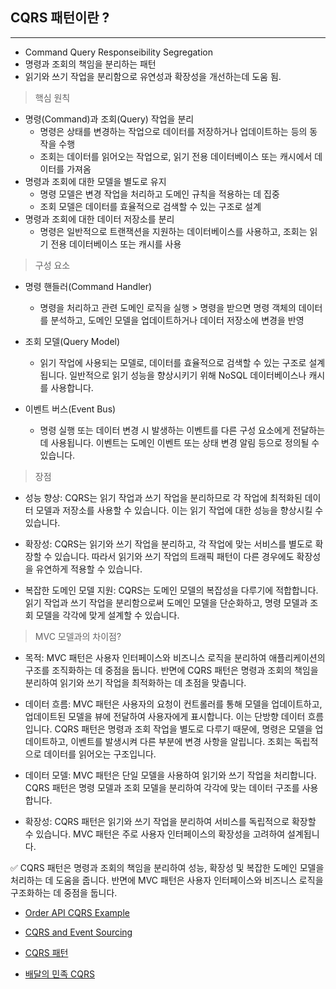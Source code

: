 ## CQRS 패턴이란 ? 
----
- Command Query Responseibility Segregation  
- 명령과 조회의 책임을 분리하는 패턴  
- 읽기와 쓰기 작업을 분리함으로 유연성과 확장성을 개선하는데 도움 됨.  

> 핵심 원칙

- 명령(Command)과 조회(Query) 작업을 분리
    - 명령은 상태를 변경하는 작업으로 데이터를 저장하거나 업데이트하는 등의 동작을 수행
    - 조회는 데이터를 읽어오는 작업으로, 읽기 전용 데이터베이스 또는 캐시에서 데이터를 가져옴
- 명령과 조회에 대한 모델을 별도로 유지
    - 명령 모델은 변경 작업을 처리하고 도메인 규칙을 적용하는 데 집중
    - 조회 모델은 데이터를 효율적으로 검색할 수 있는 구조로 설계
- 명령과 조회에 대한 데이터 저장소를 분리
    - 명령은 일반적으로 트랜잭션을 지원하는 데이터베이스를 사용하고, 조회는 읽기 전용 데이터베이스 또는 캐시를 사용


> 구성 요소  

- 명령 핸들러(Command Handler)
    - 명령을 처리하고 관련 도메인 로직을 실행 > 명령을 받으면 명령 객체의 데이터를 분석하고, 도메인 모델을 업데이트하거나 데이터 저장소에 변경을 반영
- 조회 모델(Query Model)
    - 읽기 작업에 사용되는 모델로, 데이터를 효율적으로 검색할 수 있는 구조로 설계됩니다. 일반적으로 읽기 성능을 향상시키기 위해 NoSQL 데이터베이스나 캐시를 사용합니다.

- 이벤트 버스(Event Bus)
    - 명령 실행 또는 데이터 변경 시 발생하는 이벤트를 다른 구성 요소에게 전달하는 데 사용됩니다. 이벤트는 도메인 이벤트 또는 상태 변경 알림 등으로 정의될 수 있습니다.

> 장점 

- 성능 향상: CQRS는 읽기 작업과 쓰기 작업을 분리하므로 각 작업에 최적화된 데이터 모델과 저장소를 사용할 수 있습니다. 이는 읽기 작업에 대한 성능을 향상시킬 수 있습니다.

- 확장성: CQRS는 읽기와 쓰기 작업을 분리하고, 각 작업에 맞는 서비스를 별도로 확장할 수 있습니다. 따라서 읽기와 쓰기 작업의 트래픽 패턴이 다른 경우에도 확장성을 유연하게 적용할 수 있습니다.

- 복잡한 도메인 모델 지원: CQRS는 도메인 모델의 복잡성을 다루기에 적합합니다. 읽기 작업과 쓰기 작업을 분리함으로써 도메인 모델을 단순화하고, 명령 모델과 조회 모델을 각각에 맞게 설계할 수 있습니다.  

> MVC 모델과의 차이점?  
- 목적: MVC 패턴은 사용자 인터페이스와 비즈니스 로직을 분리하여 애플리케이션의 구조를 조직화하는 데 중점을 둡니다. 반면에 CQRS 패턴은 명령과 조회의 책임을 분리하여 읽기와 쓰기 작업을 최적화하는 데 초점을 맞춥니다.

- 데이터 흐름: MVC 패턴은 사용자의 요청이 컨트롤러를 통해 모델을 업데이트하고, 업데이트된 모델을 뷰에 전달하여 사용자에게 표시합니다. 이는 단방향 데이터 흐름입니다. CQRS 패턴은 명령과 조회 작업을 별도로 다루기 때문에, 명령은 모델을 업데이트하고, 이벤트를 발생시켜 다른 부분에 변경 사항을 알립니다. 조회는 독립적으로 데이터를 읽어오는 구조입니다.

- 데이터 모델: MVC 패턴은 단일 모델을 사용하여 읽기와 쓰기 작업을 처리합니다. CQRS 패턴은 명령 모델과 조회 모델을 분리하여 각각에 맞는 데이터 구조를 사용합니다.

- 확장성: CQRS 패턴은 읽기와 쓰기 작업을 분리하여 서비스를 독립적으로 확장할 수 있습니다.  MVC 패턴은 주로 사용자 인터페이스의 확장성을 고려하여 설계됩니다.  

 ✅ CQRS 패턴은 명령과 조회의 책임을 분리하여 성능, 확장성 및 복잡한 도메인 모델을 처리하는 데 도움을 줍니다. 반면에 MVC 패턴은 사용자 인터페이스와 비즈니스 로직을 구조화하는 데 중점을 둡니다.  

 * [Order API CQRS Example](https://github.com/venubothsa/order-management-api)

* [CQRS and Event Sourcing](https://github.com/asc-lab/java-cqrs-intro)


* [CQRS 패턴](https://recordsoflife.tistory.com/661)
* [배달의 민족 CQRS](https://jaimemin.tistory.com/2203)